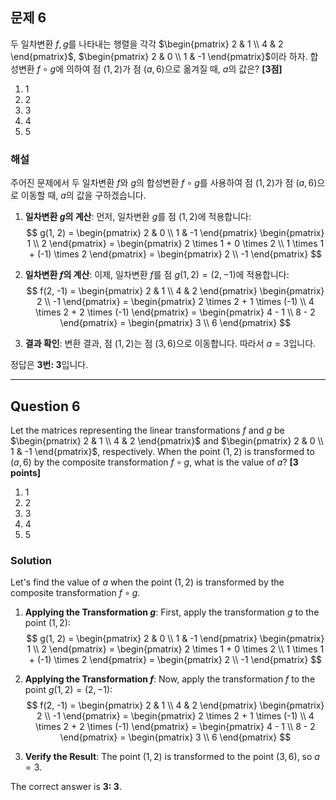 ## 문제 6
두 일차변환 $f, g$를 나타내는 행렬을 각각 $\begin{pmatrix} 2 & 1 \\ 4 & 2 \end{pmatrix}$, $\begin{pmatrix} 2 & 0 \\ 1 & -1 \end{pmatrix}$이라 하자. 합성변환 $f \circ g$에 의하여 점 $(1, 2)$가 점 $(a, 6)$으로 옮겨질 때, $a$의 값은? **[3점]**

1. 1  
2. 2  
3. 3  
4. 4  
5. 5

### 해설
주어진 문제에서 두 일차변환 $f$와 $g$의 합성변환 $f \circ g$를 사용하여 점 $(1, 2)$가 점 $(a, 6)$으로 이동할 때, $a$의 값을 구하겠습니다.

1. **일차변환 $g$의 계산**:
   먼저, 일차변환 $g$를 점 $(1, 2)$에 적용합니다:
   $$
   g(1, 2) = \begin{pmatrix} 2 & 0 \\ 1 & -1 \end{pmatrix} \begin{pmatrix} 1 \\ 2 \end{pmatrix} = \begin{pmatrix} 2 \times 1 + 0 \times 2 \\ 1 \times 1 + (-1) \times 2 \end{pmatrix} = \begin{pmatrix} 2 \\ -1 \end{pmatrix}
   $$

2. **일차변환 $f$의 계산**:
   이제, 일차변환 $f$를 점 $g(1, 2) = (2, -1)$에 적용합니다:
   $$
   f(2, -1) = \begin{pmatrix} 2 & 1 \\ 4 & 2 \end{pmatrix} \begin{pmatrix} 2 \\ -1 \end{pmatrix} = \begin{pmatrix} 2 \times 2 + 1 \times (-1) \\ 4 \times 2 + 2 \times (-1) \end{pmatrix} = \begin{pmatrix} 4 - 1 \\ 8 - 2 \end{pmatrix} = \begin{pmatrix} 3 \\ 6 \end{pmatrix}
   $$

3. **결과 확인**:
   변환 결과, 점 $(1, 2)$는 점 $(3, 6)$으로 이동합니다. 따라서 $a = 3$입니다.

정답은 **3번: 3**입니다.

---

## Question 6
Let the matrices representing the linear transformations $f$ and $g$ be $\begin{pmatrix} 2 & 1 \\ 4 & 2 \end{pmatrix}$ and $\begin{pmatrix} 2 & 0 \\ 1 & -1 \end{pmatrix}$, respectively. When the point $(1, 2)$ is transformed to $(a, 6)$ by the composite transformation $f \circ g$, what is the value of $a$? **[3 points]**

1. 1  
2. 2  
3. 3  
4. 4  
5. 5

### Solution
Let's find the value of $a$ when the point $(1, 2)$ is transformed by the composite transformation $f \circ g$.

1. **Applying the Transformation $g$**:
   First, apply the transformation $g$ to the point $(1, 2)$:
   $$
   g(1, 2) = \begin{pmatrix} 2 & 0 \\ 1 & -1 \end{pmatrix} \begin{pmatrix} 1 \\ 2 \end{pmatrix} = \begin{pmatrix} 2 \times 1 + 0 \times 2 \\ 1 \times 1 + (-1) \times 2 \end{pmatrix} = \begin{pmatrix} 2 \\ -1 \end{pmatrix}
   $$

2. **Applying the Transformation $f$**:
   Now, apply the transformation $f$ to the point $g(1, 2) = (2, -1)$:
   $$
   f(2, -1) = \begin{pmatrix} 2 & 1 \\ 4 & 2 \end{pmatrix} \begin{pmatrix} 2 \\ -1 \end{pmatrix} = \begin{pmatrix} 2 \times 2 + 1 \times (-1) \\ 4 \times 2 + 2 \times (-1) \end{pmatrix} = \begin{pmatrix} 4 - 1 \\ 8 - 2 \end{pmatrix} = \begin{pmatrix} 3 \\ 6 \end{pmatrix}
   $$

3. **Verify the Result**:
   The point $(1, 2)$ is transformed to the point $(3, 6)$, so $a = 3$.

The correct answer is **3: 3**.
